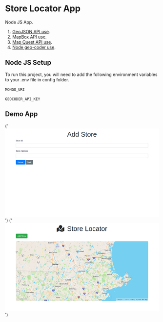 
# Store Locator App

Node JS App.
1. [GeoJSON API use](https://mongoosejs.com/docs/geojson.html).
2. [MapBox API use](https://account.mapbox.com/).
3. [Map Quest API use](https://developer.mapquest.com/).
4. [Node geo-coder use](https://www.npmjs.com/package/node-geocoder).
## Node JS Setup

To run this project, you will need to add the following environment variables to your .env file in config folder.

`MONGO_URI`

`GEOCODER_API_KEY`
## Demo App

('![Store Add](images/store.png)')
('![Map Part](images/map.png)')
